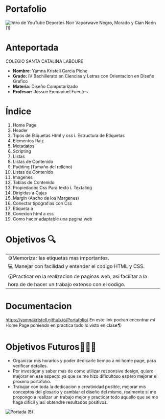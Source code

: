 # Portafolio
![Intro de YouTube Deportes Noir  Vaporwave Negro, Morado y Cian Neón (1)](https://user-images.githubusercontent.com/79730258/128396525-8254de8e-2e3a-4c89-ba7b-79c2362188e0.gif)

# Anteportada
COLEGIO SANTA CATALINA LABOURE     
- **Nombre**: Yamna Kristell Garcia Piche
- **Grado:** IV Bachillerato en Ciencias y Letras con Orientacion en Diseño Grafico 
- **Materia:** Diseño Computarizado 
- **Profesor:** Jossue Emmanuel Fuentes      



# Índice 

1. Home Page
2. Header 
3. Tipos de Etiquetas Html y css
   i. Estructura de Etiquetas
4. Elementos Raiz
5. Metadatos 
6. Scripting
7. Listas
8. Listas de Contenido
9. Padding (Tamaño del relleno)
10. Listas de Contenido
11. Imagenes 
12. Tablas de Contenido
13. Propiedades Css Para texto
    i. Textaling
14. Dirigidas a Cajas 
15. Margin (Ancho de los Margenes)
16. Conectar tipografias con Css
17. Etiqueta a
18. Conexion html a css
19. Como hacer adaptable una pagina web


# Objetivos 🔍
|            |
| :------------ |
|   ⚙️Memorizar las etiquetas mas importantes.  |
| 💻 Manejar con facilidad y entender el codigo HTML y CSS.  |
|🕢Practicar en la realizacion de paginas web, asi facilitar a la hora de de hacer un trabajo extenso con el codigo.|

# Documentacion 
https://yamnakristell.github.io/Portafolio/
En este link podran encontrar mi Home Page poniendo en practica todo lo visto en clase🌎


# Objetivos Futuros👩🏻‍💻
- Organizar mis horarios y poder dedicarle tiempo a mi home page, para verificar detalles.
- Por investigar y saber mas de como utilizar responsive design, quiero mejorar en ese aspecto ya que se me hizo dificultoso 
espero mejorar el proximo portafolio.
- Trabajar con toda la dedicacion y creatividad posible, mejorar mis conceptos del glosario y cambiar el diseño del mismo, realmente
si me propongo a realizar un trabajo mejor y practicar todo aquello que se me haga dificil y asi obtendre resultados positivos.


![Portada (5)](https://user-images.githubusercontent.com/79730258/128437786-7d57e737-1f7e-4acb-a24c-70511d499b01.png)

